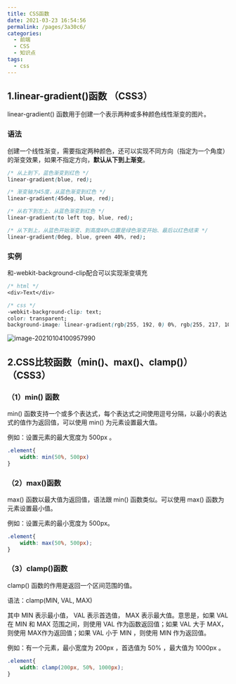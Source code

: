 ```yaml
---
title: CSS函数
date: 2021-03-23 16:54:56
permalink: /pages/3a30c6/
categories:
  - 前端
  - CSS
  - 知识点
tags:
  - css
---
```


## 1.linear-gradient()函数 （CSS3）

linear-gradient() 函数用于创建一个表示两种或多种颜色线性渐变的图片。

### 语法

创建一个线性渐变，需要指定两种颜色，还可以实现不同方向（指定为一个角度）的渐变效果，如果不指定方向，**默认从下到上渐变**。

```css
/* 从上到下，蓝色渐变到红色 */
linear-gradient(blue, red);

/* 渐变轴为45度，从蓝色渐变到红色 */
linear-gradient(45deg, blue, red);

/* 从右下到左上、从蓝色渐变到红色 */
linear-gradient(to left top, blue, red);

/* 从下到上，从蓝色开始渐变、到高度40%位置是绿色渐变开始、最后以红色结束 */
linear-gradient(0deg, blue, green 40%, red);
```

### 实例

和-webkit-background-clip配合可以实现渐变填充

```css
/* html */
<div>Text</div>

/* css */
-webkit-background-clip: text;
color: transparent;
background-image: linear-gradient(rgb(255, 192, 0) 0%, rgb(255, 217, 102) 50%, rgb(255, 242, 204) 100%);
```

![image-20210104100957990](/blog/images/007.png)

## 2.CSS比较函数（min()、max()、clamp()） （CSS3）

### （1）min() 函数

min() 函数支持一个或多个表达式，每个表达式之间使用逗号分隔，以最小的表达式的值作为返回值，可以使用 min() 为元素设置最大值。

例如：设置元素的最大宽度为 500px 。

```css
.element{
    width: min(50%, 500px)
}
```

### （2）max()函数

max() 函数以最大值为返回值，语法跟 min() 函数类似。可以使用 max() 函数为元素设置最小值。

例如：设置元素的最小宽度为 500px。                                                                                

```css
.element{
    width: max(50%, 500px);
}
```

### （3）clamp()函数

clamp() 函数的作用是返回一个区间范围的值。

语法：clamp(MIN, VAL, MAX)

其中 MIN 表示最小值， VAL 表示首选值， MAX 表示最大值。意思是，如果 VAL 在 MIN 和 MAX 范围之间，则使用 VAL 作为函数返回值；如果 VAL 大于 MAX，则使用 MAX作为返回值；如果 VAL 小于 MIN ，则使用 MIN 作为返回值。 

例如：有一个元素，最小宽度为 200px ，首选值为 50% ，最大值为 1000px 。

```css
.element{
    width: clamp(200px, 50%, 1000px);
}
```
